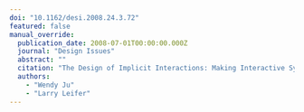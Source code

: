 ```yaml
---
doi: "10.1162/desi.2008.24.3.72"
featured: false
manual_override:
  publication_date: 2008-07-01T00:00:00.000Z
  journal: "Design Issues"
  abstract: ""
  citation: "The Design of Implicit Interactions: Making Interactive Systems Less Obnoxious (2008)"
  authors:
    - "Wendy Ju"
    - "Larry Leifer"
---
```


<!-- You can add additional content about this publication here if needed -->
